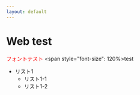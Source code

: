 ```yaml
---
layout: default
---
```


# Web test
<font color="Red">フォントテスト</font>
<span style="font-size": 120%>test</span>
* リスト1
  * リスト1-1
  * リスト1-2
